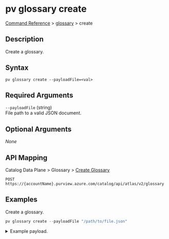 # pv glossary create
[Command Reference](../../../README.md#command-reference) > [glossary](./main.md) > create

## Description
Create a glossary.

## Syntax
```
pv glossary create --payloadFile=<val>
```

## Required Arguments
`--payloadFile` (string)  
File path to a valid JSON document.

## Optional Arguments
*None*

## API Mapping
Catalog Data Plane > Glossary > [Create Glossary](https://docs.microsoft.com/en-us/rest/api/purview/catalogdataplane/glossary/create-glossary)
```
POST https://{accountName}.purview.azure.com/catalog/api/atlas/v2/glossary
```

## Examples
Create a glossary.
```powershell
pv glossary create --payloadFile "/path/to/file.json"
```
<details><summary>Example payload.</summary>
<p>

```json
{
    "name": "MyGlossary",
    "qualifiedName": "MyGlossary"
}
```
</p>
</details>